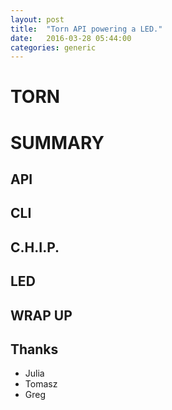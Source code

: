 ```yaml
---
layout: post
title:  "Torn API powering a LED."
date:   2016-03-28 05:44:00
categories: generic
---
```


# TORN

# SUMMARY

## API

## CLI

## C.H.I.P.

## LED

## WRAP UP

## Thanks

* Julia
* Tomasz
* Greg

